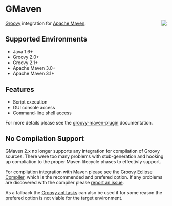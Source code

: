 <!--

    Copyright (c) 2006-present the original author or authors.

    Licensed under the Apache License, Version 2.0 (the "License");
    you may not use this file except in compliance with the License.
    You may obtain a copy of the License at

      http://www.apache.org/licenses/LICENSE-2.0

    Unless required by applicable law or agreed to in writing, software
    distributed under the License is distributed on an "AS IS" BASIS,
    WITHOUT WARRANTIES OR CONDITIONS OF ANY KIND, either express or implied.
    See the License for the specific language governing permissions and
    limitations under the License.

-->
# GMaven

<img src="http://media.xircles.codehaus.org/_projects/gmaven/_logos/large.png" style="float: right;"/>

[Groovy](http://groovy.codehaus.org) integration for [Apache Maven](http://maven.apache.org).

## Supported Environments

* Java 1.6+
* Groovy 2.0+
* Groovy 2.1+
* Apache Maven 3.0+
* Apache Maven 3.1+

## Features

* Script execution
* GUI console access
* Command-line shell access

For more details please see the [groovy-maven-plugin](groovy-maven-plugin/index.html) documentation.

## No Compilation Support

GMaven 2.x no longer supports any integration for compilation of Groovy sources.  There were too many problems with
stub-generation and hooking up compliation to the proper Maven lifecycle phases to effectivly support.

For compliation integration with Maven please see the
[Groovy Eclipse Compiler](http://docs.codehaus.org/display/GROOVY/Groovy-Eclipse+compiler+plugin+for+Maven),
which is the recommended and prefered option.  If any problems are discovered with the compiler please
[report an issue](http://jira.codehaus.org/browse/GRECLIPSE).

As a fallback the [Groovy ant tasks](http://groovy.codehaus.org/Compiling+With+Maven2) can also be used
if for some reason the prefered option is not viable for the target environment.
